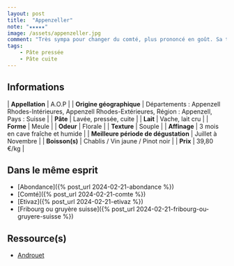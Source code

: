 ```yaml
---
layout: post
title:  "Appenzeller"
note: "★★★★★"
image: /assets/appenzeller.jpg
comment: "Très sympa pour changer du comté, plus prononcé en goût. Sa texture est un peu plus souple également."
tags:
    - Pâte pressée
    - Pâte cuite
---
```


## Informations

| **Appellation** | A.O.P |
| **Origine géographique** | Départements : Appenzell Rhodes-Intérieures, Appenzell Rhodes-Extérieures, Région : Appenzell, Pays : Suisse |
| **Pâte** | Lavée, pressée, cuite |
| **Lait** | Vache, lait cru |
| **Forme** | Meule |
| **Odeur** | Florale |
| **Texture** | Souple |
| **Affinage** | 3 mois en cave fraîche et humide |
| **Meilleure période de dégustation** | Juillet à Novembre |
| **Boisson(s)** | Chablis / Vin jaune / Pinot noir |
| **Prix** | 39,80 €/kg |

## Dans le même esprit
* [Abondance]({% post_url 2024-02-21-abondance %})
* [Comté]({% post_url 2024-02-21-comte %})
* [Etivaz]({% post_url 2024-02-21-etivaz %})
* [Fribourg ou gruyère suisse]({% post_url 2024-02-21-fribourg-ou-gruyere-suisse %})

## Ressource(s)
* [Androuet](https://androuet.com/appenzeller-ou-appenzel-189.html)